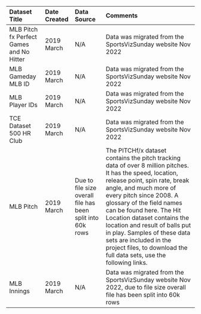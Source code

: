|Dataset Title| Date Created | Data Source                                                | Comments                                                                                                                                                                                                                                                                                                                                                                                                                                              |
|:----|:-------------|:-----------------------------------------------------------|:------------------------------------------------------------------------------------------------------------------------------------------------------------------------------------------------------------------------------------------------------------------------------------------------------------------------------------------------------------------------------------------------------------------------------------------------------|
|MLB Pitch fx Perfect Games and No Hitter| 2019 March   | N/A                                                        | Data was migrated from the SportsVizSunday website Nov 2022                                                                                                                                                                                                                                                                                                                                                                                           |
|MLB Gameday MLB ID| 2019 March   | N/A                                                        | Data was migrated from the SportsVizSunday website Nov 2022                                                                                                                                                                                                                                                                                                                                                                                           |
|MLB Player IDs| 2019 March   | N/A                                                        | Data was migrated from the SportsVizSunday website Nov 2022                                                                                                                                                                                                                                                                                                                                                                                           |
|TCE Dataset 500 HR Club| 2019 March   | N/A                                                        | Data was migrated from the SportsVizSunday website Nov 2022                                                                                                                                                                                                                                                                                                                                                                                           |
|MLB Pitch| 2019 March   | Due to file size overall file has been split into 60k rows | The PITCHf/x dataset contains the pitch tracking data of over 8 million pitches. It has the speed, location, release point, spin rate, break angle, and much more of every pitch since 2008. A glossary of the field names can be found here. The Hit Location dataset contains the location and result of balls put in play. Samples of these data sets are included in the project files, to download the full data sets, use the following links.  |
|MLB Innings| 2019 March  | N/A                                                        | Data was migrated from the SportsVizSunday website Nov 2022, due to file size overall file has been split into 60k rows                                                                                                                                                                                                                                                                                                                               |
